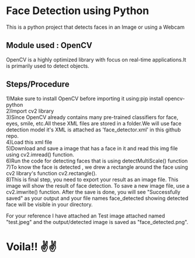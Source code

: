 # Face Detection using Python
This is a python project that detects faces in an Image or using a Webcam

## Module used : OpenCV
OpenCV is a highly optimized library with focus on real-time applications.It is primarily used to detect objects.
## Steps/Procedure
 1)Make sure to install OpenCV before importing it using:pip install opencv-python<br>
 2)Import cv2 library<br>
 3)Since OpenCV already contains many pre-trained classifiers for face, eyes, smile, etc.All these XML files are stored in a folder.We will use face detection model it's XML is attached as 'face_detector.xml' in this github repo.<br>
 4)Load this xml file<br>
 5)Download and save a image that has a face in it and read this img file using cv2.imread() function.<br>
 6)Run the code for detecting faces that is using detectMultiScale() function<br>
 7)To know the face is detected , we drew a rectangle around the face using cv2 library's function cv2.rectangle().<br>
 8)This is final step, you need to export your result as an image file. This image will show the result of face detection. To save a new image file, use a cv2.imwrite() function. After the save is done, you will see "Successfully saved" as your output and your file names face_detected showing detected face will be visible in your directory.<br>

For your reference I have attached an Test image attached named "test.jpeg" and the output/detected image is saved as "face_detected.png".<br>

# Voila!! ✌✌
